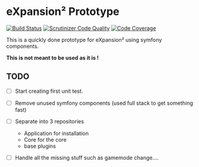 # eXpansion² Prototype

[![Build Status](https://scrutinizer-ci.com/g/eXpansionPluginPack/eXpansion2-prototype/badges/build.png?b=master)](https://scrutinizer-ci.com/g/eXpansionPluginPack/eXpansion2-prototype/build-status/master)
[![Scrutinizer Code Quality](https://scrutinizer-ci.com/g/eXpansionPluginPack/eXpansion2-prototype/badges/quality-score.png?b=master)](https://scrutinizer-ci.com/g/eXpansionPluginPack/eXpansion2-prototype/?branch=master)
[![Code Coverage](https://scrutinizer-ci.com/g/eXpansionPluginPack/eXpansion2-prototype/badges/coverage.png?b=master)](https://scrutinizer-ci.com/g/eXpansionPluginPack/eXpansion2-prototype/?branch=master)

This is a quickly done prototype for eXpansion² using symfony components. 

**This is not meant to be used as it is !**

## TODO

- [ ] Start creating first unit test.
- [ ] Remove unused symfony components (used full stack to get something fast)
- [ ] Separate into 3 repositories
    - Application for installation 
    - Core for the core
    - base plugins
- [ ] Handle all the missing stuff such as gamemode change....

